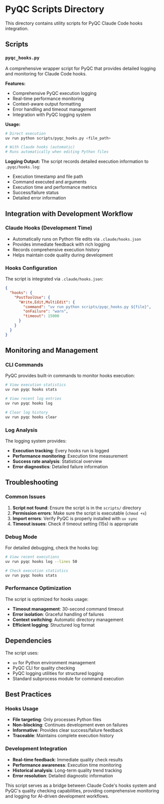 # PyQC Scripts Directory

This directory contains utility scripts for PyQC Claude Code hooks integration.

## Scripts

### `pyqc_hooks.py`

A comprehensive wrapper script for PyQC that provides detailed logging and monitoring for Claude Code hooks.

**Features:**
- Comprehensive PyQC execution logging
- Real-time performance monitoring
- Context-aware output formatting
- Error handling and timeout management
- Integration with PyQC logging system

**Usage:**
```bash
# Direct execution
uv run python scripts/pyqc_hooks.py <file_path>

# With Claude hooks (automatic)
# Runs automatically when editing Python files
```

**Logging Output:**
The script records detailed execution information to `.pyqc/hooks.log`:
- Execution timestamp and file path
- Command executed and arguments
- Execution time and performance metrics
- Success/failure status
- Detailed error information

## Integration with Development Workflow

### Claude Hooks (Development Time)
- Automatically runs on Python file edits via `.claude/hooks.json`
- Provides immediate feedback with rich logging
- Records comprehensive execution history
- Helps maintain code quality during development

### Hooks Configuration
The script is integrated via `.claude/hooks.json`:
```json
{
  "hooks": {
    "PostToolUse": {
      "Write,Edit,MultiEdit": {
        "command": "uv run python scripts/pyqc_hooks.py ${file}",
        "onFailure": "warn",
        "timeout": 15000
      }
    }
  }
}
```

## Monitoring and Management

### CLI Commands
PyQC provides built-in commands to monitor hooks execution:

```bash
# View execution statistics
uv run pyqc hooks stats

# View recent log entries
uv run pyqc hooks log

# Clear log history
uv run pyqc hooks clear
```

### Log Analysis
The logging system provides:
- **Execution tracking**: Every hooks run is logged
- **Performance monitoring**: Execution time measurement
- **Success rate analysis**: Statistical overview
- **Error diagnostics**: Detailed failure information

## Troubleshooting

### Common Issues

1. **Script not found**: Ensure the script is in the `scripts/` directory
2. **Permission errors**: Make sure the script is executable (`chmod +x`)
3. **Import errors**: Verify PyQC is properly installed with `uv sync`
4. **Timeout issues**: Check if timeout setting (15s) is appropriate

### Debug Mode

For detailed debugging, check the hooks log:
```bash
# View recent executions
uv run pyqc hooks log --lines 50

# Check execution statistics
uv run pyqc hooks stats
```

### Performance Optimization

The script is optimized for hooks usage:
- **Timeout management**: 30-second command timeout
- **Error isolation**: Graceful handling of failures
- **Context switching**: Automatic directory management
- **Efficient logging**: Structured log format

## Dependencies

The script uses:
- `uv` for Python environment management
- PyQC CLI for quality checking
- PyQC logging utilities for structured logging
- Standard subprocess module for command execution

## Best Practices

### Hooks Usage
- **File targeting**: Only processes Python files
- **Non-blocking**: Continues development even on failures
- **Informative**: Provides clear success/failure feedback
- **Traceable**: Maintains complete execution history

### Development Integration
- **Real-time feedback**: Immediate quality check results
- **Performance awareness**: Execution time monitoring
- **Historical analysis**: Long-term quality trend tracking
- **Error resolution**: Detailed diagnostic information

This script serves as a bridge between Claude Code's hooks system and PyQC's quality checking capabilities, providing comprehensive monitoring and logging for AI-driven development workflows.